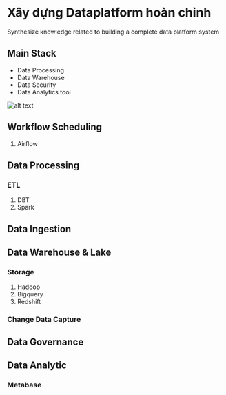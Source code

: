 # Xây dựng Dataplatform hoàn chỉnh
Synthesize knowledge related to building a complete data platform system
## Main Stack
- Data Processing
- Data Warehouse
- Data Security
- Data Analytics tool


![alt text](https://miro.medium.com/v2/resize:fit:1400/format:webp/1*ryGGGWMgrxdbXAlWRimKHA.png)

## Workflow Scheduling
1. Airflow
## Data Processing
### ETL
1. DBT
2. Spark
## Data Ingestion

## Data Warehouse & Lake
### Storage
1. Hadoop
2. Bigquery
3. Redshift
### Change Data Capture

## Data Governance


## Data Analytic

### Metabase